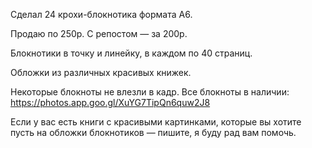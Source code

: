 Сделал 24 крохи-блокнотика формата А6.

Продаю по 250р. С репостом — за 200р.

Блокнотики в точку и линейку, в каждом по 40 страниц.

Обложки из различных красивых книжек.

Некоторые блокноты не влезли в кадр. Все блокноты в наличии: https://photos.app.goo.gl/XuYG7TipQn6quw2J8

Если у вас есть книги с красивыми картинками, которые вы хотите пусть на обложки блокнотиков — пишите, я буду рад вам помочь.